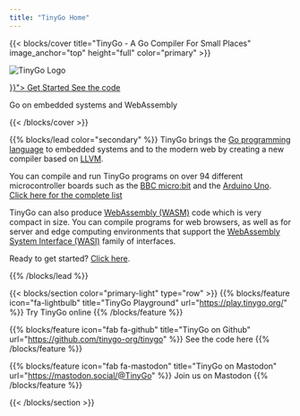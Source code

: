 ```yaml
---
title: "TinyGo Home"
---
```


{{< blocks/cover title="TinyGo - A Go Compiler For Small Places" image_anchor="top" height="full" color="primary" >}}

![TinyGo Logo](images/tinygo-logo.png)

<div class="mx-auto">
	<a class="btn btn-lg btn-primary mr-3 mb-4" href="{{< relref "/getting-started" >}}">
		Get Started <i class="fas fa-arrow-alt-circle-right ml-2"></i>
	</a>
	<a class="btn btn-lg btn-secondary mr-3 mb-4" href="https://github.com/tinygo-org/tinygo">
		See the code <i class="fab fa-github ml-2 "></i>
	</a>
	<p class="h2 mt-5">Go on embedded systems and WebAssembly</p>
</div>
{{< /blocks/cover >}}

{{% blocks/lead color="secondary" %}}
TinyGo brings the [Go programming language](https://golang.org) to embedded systems and to the modern web by creating a new compiler based on [LLVM](https://llvm.org/).

You can compile and run TinyGo programs on over 94 different microcontroller boards such as the [BBC micro:bit](https://www.microbit.co.uk/) and the [Arduino Uno](https://store.arduino.cc/usa/arduino-uno-rev3/). [Click here for the complete list](/docs/reference/microcontrollers)

TinyGo can also produce [WebAssembly (WASM)](https://webassembly.org/) code which is very compact in size. You can compile programs for web browsers, as well as for server and edge computing environments that support the [WebAssembly System Interface (WASI)](https://github.com/WebAssembly/WASI) family of interfaces.

Ready to get started? [Click here](getting-started).

{{% /blocks/lead %}}

{{< blocks/section color="primary-light" type="row" >}}
{{% blocks/feature icon="fa-lightbulb" title="TinyGo Playground" url="https://play.tinygo.org/" %}}
Try TinyGo online
{{% /blocks/feature %}}

{{% blocks/feature icon="fab fa-github" title="TinyGo on Github" url="https://github.com/tinygo-org/tinygo" %}}
See the code here
{{% /blocks/feature %}}


{{% blocks/feature icon="fab fa-mastodon" title="TinyGo on Mastodon" url="https://mastodon.social/@TinyGo" %}}
Join us on Mastodon
{{% /blocks/feature %}}

{{< /blocks/section >}}

